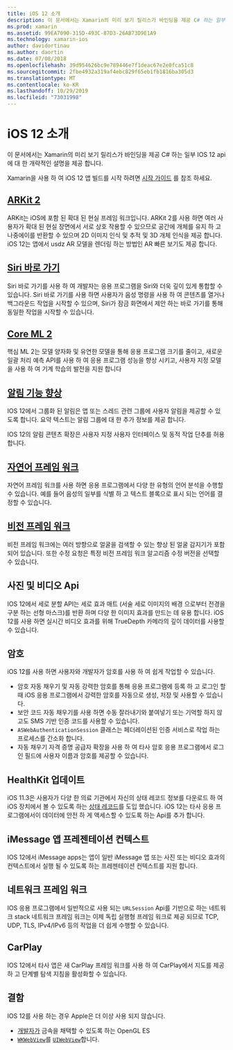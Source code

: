```yaml
---
title: iOS 12 소개
description: 이 문서에서는 Xamarin의 미리 보기 릴리스가 바인딩을 제공 C# 하는 일부 IOS 12 api에 대 한 개략적인 설명을 제공 합니다.
ms.prod: xamarin
ms.assetid: 99EA7090-315D-493C-87D3-26AB73D9E1A9
ms.technology: xamarin-ios
author: davidortinau
ms.author: daortin
ms.date: 07/08/2018
ms.openlocfilehash: 39d954626bc9e789446e7f1deac67e2e0fca51c8
ms.sourcegitcommit: 2fbe4932a319af4ebc829f65eb1fb1816ba305d3
ms.translationtype: MT
ms.contentlocale: ko-KR
ms.lasthandoff: 10/29/2019
ms.locfileid: "73031998"
---
```

# <a name="introduction-to-ios-12"></a>iOS 12 소개

이 문서에서는 Xamarin의 미리 보기 릴리스가 바인딩을 제공 C# 하는 일부 IOS 12 api에 대 한 개략적인 설명을 제공 합니다.

Xamarin을 사용 하 여 iOS 12 앱 빌드를 시작 하려면 [시작 가이드](get-started.md) 를 참조 하세요.

## <a name="arkit-2arkit2md"></a>[ARKit 2](arkit2.md)

ARKit는 iOS에 포함 된 확대 된 현실 프레임 워크입니다. ARKit 2를 사용 하면 여러 사용자가 확대 된 현실 장면에서 서로 상호 작용할 수 있으므로 공간에 개체를 유지 하 고 나중에이를 반환할 수 있으며 2D 이미지 인식 및 추적 및 3D 개체 인식을 제공 합니다. iOS 12는 앱에서 usdz AR 모델을 렌더링 하는 방법인 AR 빠른 보기도 제공 합니다.

## <a name="siri-shortcutssiri-shortcutsmd"></a>[Siri 바로 가기](siri-shortcuts.md)

Siri 바로 가기를 사용 하 여 개발자는 응용 프로그램을 Siri와 더욱 깊이 있게 통합할 수 있습니다. Siri 바로 가기를 사용 하면 사용자가 음성 명령을 사용 하 여 콘텐츠를 열거나 백그라운드 작업을 시작할 수 있으며, Siri가 잠금 화면에서 제안 하는 바로 가기를 통해 동일한 작업을 시작할 수 있습니다.

## <a name="core-ml-2coremlmd"></a>[Core ML 2](coreml.md)

핵심 ML 2는 모델 양자화 및 유연한 모델을 통해 응용 프로그램 크기를 줄이고, 새로운 일괄 처리 예측 API를 사용 하 여 응용 프로그램 성능을 향상 시키고, 사용자 지정 모델을 사용 하 여 기계 학습의 발전을 지원 합니다

## <a name="notification-improvementsnotificationsindexmd"></a>[알림 기능 향상](notifications/index.md)

IOS 12에서 그룹화 된 알림은 앱 또는 스레드 관련 그룹에 사용자 알림을 제공할 수 있도록 합니다. 요약 텍스트는 알림 그룹에 대 한 추가 정보를 제공 합니다.

IOS 12의 알림 콘텐츠 확장은 사용자 지정 사용자 인터페이스 및 동적 작업 단추를 허용 합니다.

## <a name="natural-language-frameworknatural-languagemd"></a>[자연어 프레임 워크](natural-language.md)

자연어 프레임 워크를 사용 하면 응용 프로그램에서 다양 한 유형의 언어 분석을 수행할 수 있습니다. 예를 들어 음성의 일부를 식별 하 고 텍스트 블록으로 표시 되는 언어를 결정할 수 있습니다.

## <a name="vision-frameworkiosplatformintroduction-to-ios11visionmd"></a>[비전 프레임 워크](~/ios/platform/introduction-to-ios11/vision.md)

비전 프레임 워크에는 여러 방향으로 얼굴을 검색할 수 있는 향상 된 얼굴 감지기가 포함 되어 있습니다. 또한 수정 요청은 특정 비전 프레임 워크 알고리즘 수정 버전을 선택할 수 있습니다.

## <a name="photo-and-video-apis"></a>사진 및 비디오 Api

IOS 12에서 세로 분할 API는 세로 효과 매트 (서술 세로 이미지의 배경 으로부터 전경을 구분 하는 선형 마스크)를 반환 하며 다양 한 이미지 효과를 만드는 데 유용 합니다. iOS 12를 사용 하면 실시간 비디오 효과를 위해 TrueDepth 카메라의 깊이 데이터를 사용할 수 있습니다.

## <a name="passwords"></a>암호

iOS 12를 사용 하면 사용자와 개발자가 암호를 사용 하 여 쉽게 작업할 수 있습니다.

- 암호 자동 채우기 및 자동 강력한 암호를 통해 응용 프로그램에 등록 하 고 로그인 할 때 iOS 응용 프로그램에서 강력한 암호를 자동으로 생성, 저장 및 사용할 수 있습니다.
- 보안 코드 자동 채우기를 사용 하면 수동 잘라내기와 붙여넣기 또는 기억할 하지 않고도 SMS 기반 인증 코드를 사용할 수 있습니다.
- `ASWebAuthenticationSession` 클래스는 페더레이션된 인증 서비스로 작업 하는 프로세스를 간소화 합니다.
- 자동 채우기 자격 증명 공급자 확장을 사용 하 여 타사 암호 응용 프로그램에서 로그인 필드에 사용자 이름과 암호를 제공할 수 있습니다.

## <a name="healthkit-updates"></a>HealthKit 업데이트

iOS 11.3은 사용자가 다양 한 의료 기관에서 자신의 상태 레코드 정보를 다운로드 하 여 iOS 장치에서 볼 수 있도록 하는 [상태 레코드](https://www.apple.com/healthcare/health-records/)를 도입 했습니다. iOS 12는 타사 응용 프로그램에서이 데이터에 안전 하 게 액세스할 수 있도록 하는 Api를 추가 합니다.

## <a name="imessage-app-presentation-contexts"></a>iMessage 앱 프레젠테이션 컨텍스트

IOS 12에서 iMessage apps는 앱이 일반 iMessage 앱 또는 사진 또는 비디오 효과의 컨텍스트에서 실행 될 수 있도록 하는 프레젠테이션 컨텍스트를 지원 합니다.

## <a name="network-framework"></a>네트워크 프레임 워크

IOS 응용 프로그램에서 일반적으로 사용 되는 `URLSession` Api를 기반으로 하는 네트워크 stack 네트워크 프레임 워크는 이제 독립 실행형 프레임 워크로 제공 되므로 TCP, UDP, TLS, IPv4/IPv6 등의 작업을 더 쉽게 수행할 수 있습니다.

## <a name="carplay"></a>CarPlay

IOS 12에서 타사 앱은 새 CarPlay 프레임 워크를 사용 하 여 CarPlay에서 지도를 제공 하 고 단계별 탐색 지침을 활성화할 수 있습니다.

## <a name="deprecations"></a>결함

IOS 12를 사용 하는 경우 Apple은 더 이상 사용 되지 않습니다.

- [개발자가](https://developer.apple.com/ios/whats-new/) 금속을 채택할 수 있도록 하는 OpenGL ES
- [`WKWebView`](https://developer.apple.com/documentation/webkit/wkwebview?language=objc)를 [`UIWebView`](xref:UIKit.UIWebView)합니다.
